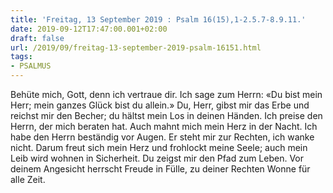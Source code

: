 ```yaml
---
title: 'Freitag, 13 September 2019 : Psalm 16(15),1-2.5.7-8.9.11.'
date: 2019-09-12T17:47:00.001+02:00
draft: false
url: /2019/09/freitag-13-september-2019-psalm-16151.html
tags: 
- PSALMUS
---
```


Behüte mich, Gott, denn ich vertraue dir. Ich sage zum Herrn: «Du bist mein Herr; mein ganzes Glück bist du allein.» Du, Herr, gibst mir das Erbe und reichst mir den Becher; du hältst mein Los in deinen Händen. Ich preise den Herrn, der mich beraten hat. Auch mahnt mich mein Herz in der Nacht. Ich habe den Herrn beständig vor Augen. Er steht mir zur Rechten, ich wanke nicht. Darum freut sich mein Herz und frohlockt meine Seele; auch mein Leib wird wohnen in Sicherheit. Du zeigst mir den Pfad zum Leben. Vor deinem Angesicht herrscht Freude in Fülle, zu deiner Rechten Wonne für alle Zeit.